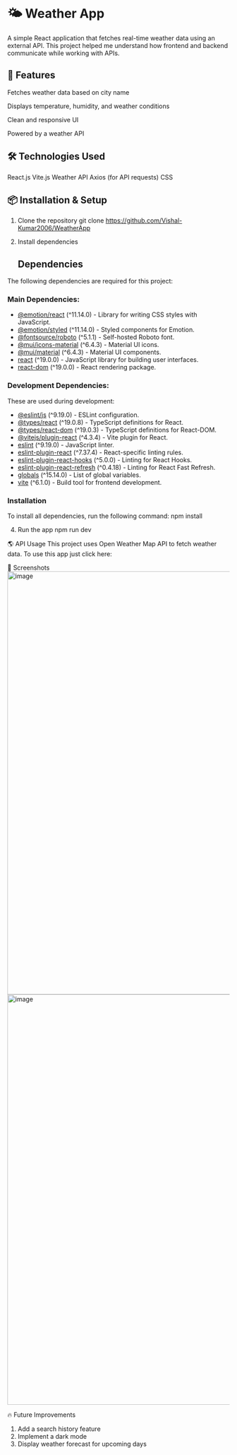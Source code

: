 <h1>🌤 Weather App</h1>
A simple React application that fetches real-time weather data using an external API. This project helped me understand how frontend and backend communicate while working with APIs.


<h2>🚀 Features</h2>

Fetches weather data based on city name

Displays temperature, humidity, and weather conditions

Clean and responsive UI

Powered by a weather API


<h2>🛠 Technologies Used</h2>
React.js
Vite.js
Weather API
Axios (for API requests)
CSS

<h2>📦 Installation & Setup</h2>

1. Clone the repository
  git clone https://github.com/Vishal-Kumar2006/WeatherApp

2. Install dependencies
   ## Dependencies

The following dependencies are required for this project:

### Main Dependencies:
- [@emotion/react](https://www.npmjs.com/package/@emotion/react) (^11.14.0) - Library for writing CSS styles with JavaScript.
- [@emotion/styled](https://www.npmjs.com/package/@emotion/styled) (^11.14.0) - Styled components for Emotion.
- [@fontsource/roboto](https://www.npmjs.com/package/@fontsource/roboto) (^5.1.1) - Self-hosted Roboto font.
- [@mui/icons-material](https://mui.com/components/material-icons/) (^6.4.3) - Material UI icons.
- [@mui/material](https://mui.com/) (^6.4.3) - Material UI components.
- [react](https://react.dev/) (^19.0.0) - JavaScript library for building user interfaces.
- [react-dom](https://www.npmjs.com/package/react-dom) (^19.0.0) - React rendering package.

### Development Dependencies:
These are used during development:
- [@eslint/js](https://www.npmjs.com/package/@eslint/js) (^9.19.0) - ESLint configuration.
- [@types/react](https://www.npmjs.com/package/@types/react) (^19.0.8) - TypeScript definitions for React.
- [@types/react-dom](https://www.npmjs.com/package/@types/react-dom) (^19.0.3) - TypeScript definitions for React-DOM.
- [@vitejs/plugin-react](https://www.npmjs.com/package/@vitejs/plugin-react) (^4.3.4) - Vite plugin for React.
- [eslint](https://eslint.org/) (^9.19.0) - JavaScript linter.
- [eslint-plugin-react](https://www.npmjs.com/package/eslint-plugin-react) (^7.37.4) - React-specific linting rules.
- [eslint-plugin-react-hooks](https://www.npmjs.com/package/eslint-plugin-react-hooks) (^5.0.0) - Linting for React Hooks.
- [eslint-plugin-react-refresh](https://www.npmjs.com/package/eslint-plugin-react-refresh) (^0.4.18) - Linting for React Fast Refresh.
- [globals](https://www.npmjs.com/package/globals) (^15.14.0) - List of global variables.
- [vite](https://vitejs.dev/) (^6.1.0) - Build tool for frontend development.

### Installation
To install all dependencies, run the following command:
npm install

4. Run the app
  npm run dev

🌎 API Usage
This project uses Open Weather Map API to fetch weather data. To use this app just click here: 

📸 Screenshots
<img width="958" alt="image" src="https://github.com/user-attachments/assets/a280b359-2175-45d8-a413-1fdb5b52ee98" />
<img width="929" alt="image" src="https://github.com/user-attachments/assets/5096e0b6-4fc0-439e-8c64-6aebf94a48b2" />

🔥 Future Improvements
1. Add a search history feature
2. Implement a dark mode
3. Display weather forecast for upcoming days

